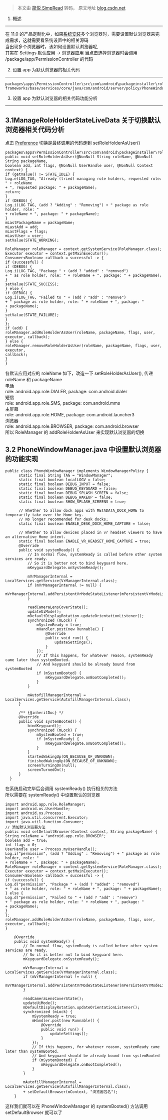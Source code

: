 > 本文由 [简悦 SimpRead](http://ksria.com/simpread/) 转码， 原文地址 [blog.csdn.net](https://blog.csdn.net/baidu_41666295/article/details/124908266)

1. 概述
-----

在 11.0 的产品定制化中，如果[系统安装](https://so.csdn.net/so/search?q=%E7%B3%BB%E7%BB%9F%E5%AE%89%E8%A3%85&spm=1001.2101.3001.7020)多个浏览器时，需要设置默认浏览器来完成需求，这就需要看系统设置中的相关源码  
当出现多个浏览器时，该如何设置默认浏览器呢,  
其实在 Settings 默认应用 -> 浏览器应用 当点击选择浏览器时会调用 /package/app/PermissionController 的代码

2. 设置 app 为默认浏览器的相关代码
---------------------

```
packages\apps\PermissionController\src\com\android\packageinstaller\role\ui\ManageRoleHolderStateLiveData.java
frameworks/base/services/core/java/com/android/server/policy/PhoneWindowManager.java

```

3. 设置 app 为默认浏览器的相关代码功能分析
-------------------------

3.1ManageRoleHolderStateLiveData 关于切换默认浏览器相关代码分析
------------------------------------------------

点击 [Preference](https://so.csdn.net/so/search?q=Preference&spm=1001.2101.3001.7020) 切换是最终调用的代码走到 setRoleHolderAsUser()

```
packages\apps\PermissionController\src\com\android\packageinstaller\role\ui\ManageRoleHolderStateLiveData.java
public void setRoleHolderAsUser(@NonNull String roleName, @NonNull String packageName,
boolean add, int flags, @NonNull UserHandle user, @NonNull Context context) {
if (getValue() != STATE_IDLE) {
Log.e(LOG_TAG, "Already (tried) managing role holders, requested role: " + roleName
+ ", requested package: " + packageName);
return;
}
if (DEBUG) {
Log.i(LOG_TAG, (add ? "Adding" : "Removing") + " package as role holder, role: "
+ roleName + ", package: " + packageName);
}
mLastPackageName = packageName;
mLastAdd = add;
mLastFlags = flags;
mLastUser = user;
setValue(STATE_WORKING);

RoleManager roleManager = context.getSystemService(RoleManager.class);
Executor executor = context.getMainExecutor();
Consumer<Boolean> callback = successful -> {
if (successful) {
if (DEBUG) {
Log.i(LOG_TAG, "Package " + (add ? "added" : "removed")
+ " as role holder, role: " + roleName + ", package: " + packageName);
}
setValue(STATE_SUCCESS);
} else {
if (DEBUG) {
Log.i(LOG_TAG, "Failed to " + (add ? "add" : "remove")
+ " package as role holder, role: " + roleName + ", package: "
+ packageName);
}
setValue(STATE_FAILURE);
}
};
if (add) {
roleManager.addRoleHolderAsUser(roleName, packageName, flags, user, executor, callback);
} else {
roleManager.removeRoleHolderAsUser(roleName, packageName, flags, user, executor,
callback);
}
}

```

各默认应用对应的 roleName 如下，改造一下 setRoleHolderAsUser(), 传递 roleName 和 packageName  
电话  
role: android.app.role.DIALER, package: com.android.dialer  
短信  
role: android.app.role.SMS, package: com.android.mms  
主屏幕  
role: android.app.role.HOME, package: com.android.launcher3  
浏览器  
role: android.app.role.BROWSER, package: com.android.browser  
所以 RoleManager 的 addRoleHolderAsUser 来实现默认浏览器的切换

3.2 PhoneWindowManager.java 中设置默认浏览器的功能实现
-----------------------------------------

```
public class PhoneWindowManager implements WindowManagerPolicy {
      static final String TAG = "WindowManager";
      static final boolean localLOGV = false;
      static final boolean DEBUG_INPUT = false;
      static final boolean DEBUG_KEYGUARD = false;
      static final boolean DEBUG_SPLASH_SCREEN = false;
      static final boolean DEBUG_WAKEUP = false;
      static final boolean SHOW_SPLASH_SCREENS = true;
  
      // Whether to allow dock apps with METADATA_DOCK_HOME to temporarily take over the Home key.
      // No longer recommended for desk docks;
      static final boolean ENABLE_DESK_DOCK_HOME_CAPTURE = false;
  
      // Whether to allow devices placed in vr headset viewers to have an alternative Home intent.
      static final boolean ENABLE_VR_HEADSET_HOME_CAPTURE = true;
      @Override
      public void systemReady() {
          // In normal flow, systemReady is called before other system services are ready.
          // So it is better not to bind keyguard here.
          mKeyguardDelegate.onSystemReady();
  
          mVrManagerInternal = LocalServices.getService(VrManagerInternal.class);
          if (mVrManagerInternal != null) {
              mVrManagerInternal.addPersistentVrModeStateListener(mPersistentVrModeListener);
          }
  
          readCameraLensCoverState();
          updateUiMode();
          mDefaultDisplayRotation.updateOrientationListener();
          synchronized (mLock) {
              mSystemReady = true;
              mHandler.post(new Runnable() {
                  @Override
                  public void run() {
                      updateSettings();
                  }
              });
              // If this happens, for whatever reason, systemReady came later than systemBooted.
              // And keyguard should be already bound from systemBooted
              if (mSystemBooted) {
                  mKeyguardDelegate.onBootCompleted();
              }
          }
  
          mAutofillManagerInternal = LocalServices.getService(AutofillManagerInternal.class);
      }
  
      /** {@inheritDoc} */
      @Override
      public void systemBooted() {
          bindKeyguard();
          synchronized (mLock) {
              mSystemBooted = true;
              if (mSystemReady) {
                  mKeyguardDelegate.onBootCompleted();
              }
          }
          startedWakingUp(ON_BECAUSE_OF_UNKNOWN);
          finishedWakingUp(ON_BECAUSE_OF_UNKNOWN);
          screenTurningOn(null);
          screenTurnedOn();
      }
  }

```

在系统启动完毕后会调用 systemReady() 执行相关的方法  
所以需要在 systemReady() 中设置默认的浏览器

```
import android.app.role.RoleManager;
import android.os.UserHandle;
import android.os.Process;
import java.util.concurrent.Executor;
import java.util.function.Consumer;
// 添加默认浏览器方法
public void setDefaultBrowser(Context context, String packageName) {
String roleName = "android.app.role.BROWSER";
boolean add = true;
int flags = 0;
UserHandle user = Process.myUserHandle();
Log.i("permission", (add ? "Adding" : "Removing") + " package as role holder, role: "
+ roleName + ", package: " + packageName);
RoleManager roleManager = context.getSystemService(RoleManager.class);
Executor executor = context.getMainExecutor();
Consumer<Boolean> callback = successful -> {
if (successful) {
Log.d("permission", "Package " + (add ? "added" : "removed")
+ " as role holder, role: " + roleName + ", package: " + packageName);
} else {
Log.d("permission", "Failed to " + (add ? "add" : "remove")
+ " package as role holder, role: " + roleName + ", package: "
+ packageName);
}
};
roleManager.addRoleHolderAsUser(roleName, packageName, flags, user, executor, callback);
}

    @Override
    public void systemReady() {
        // In normal flow, systemReady is called before other system services are ready.
        // So it is better not to bind keyguard here.
        mKeyguardDelegate.onSystemReady();

        mVrManagerInternal = LocalServices.getService(VrManagerInternal.class);
        if (mVrManagerInternal != null) {
            mVrManagerInternal.addPersistentVrModeStateListener(mPersistentVrModeListener);
        }

        readCameraLensCoverState();
        updateUiMode();
        mDefaultDisplayRotation.updateOrientationListener();
        synchronized (mLock) {
            mSystemReady = true;
            mHandler.post(new Runnable() {
                @Override
                public void run() {
                    updateSettings();
                }
            });
            // If this happens, for whatever reason, systemReady came later than systemBooted.
            // And keyguard should be already bound from systemBooted
            if (mSystemBooted) {
                mKeyguardDelegate.onBootCompleted();
            }
        }

        mAutofillManagerInternal = LocalServices.getService(AutofillManagerInternal.class);
        + setDefaultBrowser(mContext, "浏览器包名");
    }

```

这样我们就可以在 PhoneWindowManager 的 systemBooted() 方法调用 setDefaultBrowser 就可以了
